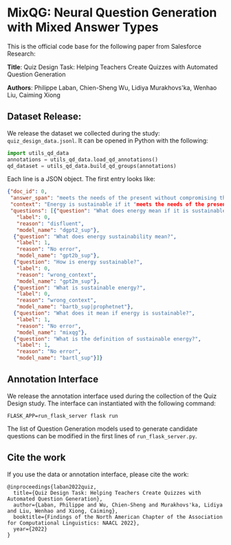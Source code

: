 # MixQG: Neural Question Generation with Mixed Answer Types

This is the official code base for the following paper from Salesforce Research:

**Title**: Quiz Design Task: Helping Teachers Create Quizzes with Automated Question Generation

**Authors**: Philippe Laban, Chien-Sheng Wu, Lidiya Murakhovs'ka, Wenhao Liu, Caiming Xiong

## Dataset Release:

We release the dataset we collected during the study: `quiz_design_data.jsonl`. It can be opened in Python with the following:

```python
import utils_qd_data
annotations = utils_qd_data.load_qd_annotations()
qd_dataset = utils_qd_data.build_qd_groups(annotations)
```

Each line is a JSON object. The first entry looks like:
```json
{"doc_id": 0,
 "answer_span": "meets the needs of the present without compromising the ability of future generations to meet their own needs",
 "context": "Energy is sustainable if it "meets the needs of the present without compromising the ability of future generations to meet their own needs".  Most definitions of sustainable energy [...]",
 "questions": [{"question": "What does energy mean if it is sustainable?",
   "label": 0,
   "reason": "disfluent",
   "model_name": "dgpt2_sup"},
  {"question": "What does energy sustainability mean?",
   "label": 1,
   "reason": "No error",
   "model_name": "gpt2b_sup"},
  {"question": "How is energy sustainable?",
   "label": 0,
   "reason": "wrong_context",
   "model_name": "gpt2m_sup"},
  {"question": "What is sustainable energy?",
   "label": 0,
   "reason": "wrong_context",
   "model_name": "bartb_sup|prophetnet"},
  {"question": "What does it mean if energy is sustainable?",
   "label": 1,
   "reason": "No error",
   "model_name": "mixqg"},
  {"question": "What is the definition of sustainable energy?",
   "label": 1,
   "reason": "No error",
   "model_name": "bartl_sup"}]}
```

## Annotation Interface

We release the annotation interface used during the collection of the Quiz Design study.
The interface can instantiated with the following command:
```
FLASK_APP=run_flask_server flask run
```

The list of Question Generation models used to generate candidate questions can be modified in the first lines of `run_flask_server.py`.

## Cite the work

If you use the data or annotation interface, please cite the work:
```
@inproceedings{laban2022quiz,
  title={Quiz Design Task: Helping Teachers Create Quizzes with Automated Question Generation},
  author={Laban, Philippe and Wu, Chien-Sheng and Murakhovs'ka, Lidiya and Liu, Wenhao and Xiong, Caiming},
  booktitle={Findings of the North American Chapter of the Association for Computational Linguistics: NAACL 2022},
  year={2022}
}
```